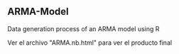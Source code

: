 ## ARMA-Model
Data generation process of an ARMA model using R

Ver el archivo "ARMA.nb.html" para ver el producto final
